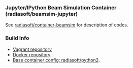 ### Jupyter/IPython Beam Simulation Container (radiasoft/beamsim-jupyter)

See [radiasoft/container-beamsim](https://github.com/radisoft/container-beamsim) for
description of codes.

### Build Info

* [Vagrant repository](https://atlas.hashicorp.com/radiasoft/boxes/beamsim)
* [Docker repository](https://hub.docker.com/r/radiasoft/beamsim)
* [Base container config: radiasoft/python2](https://github.com/radiasoft/container-beamsim).
